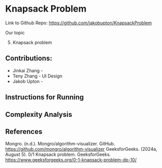 # Knapsack Problem
Link to Github Repo: https://github.com/jakobupton/KnapsackProblem

Our topic

5. Knapsack problem

## Contributions:
- Jinkai Zhang - 
- Teny Zhang - UI Design
- Jakob Upton -

## Instructions for Running
   

## Complexity Analysis

## References 
Mongro. (n.d.). Mongro/algorithm-visualizer. GitHub. https://github.com/mongro/algorithm-visualizer 
GeeksforGeeks. (2024a, August 5). 0/1 Knapsack problem. GeeksforGeeks. https://www.geeksforgeeks.org/0-1-knapsack-problem-dp-10/ 
